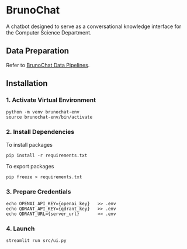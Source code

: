 # BrunoChat
A chatbot designed to serve as a conversational knowledge interface for the Computer Science Department. 

## Data Preparation
Refer to [BrunoChat Data Pipelines](https://github.com/MadaniKK/2270-crawler-test). 

## Installation
### 1. Activate Virtual Environment
```shell
python -m venv brunochat-env
source brunochat-env/bin/activate
```

### 2. Install Dependencies
To install packages
```shell
pip install -r requirements.txt 
```

To export packages
```shell
pip freeze > requirements.txt
```

### 3. Prepare Credentials
```shell
echo OPENAI_API_KEY={openai_key}   >> .env
echo QDRANT_API_KEY={qdrant_key}   >> .env
echo QDRANT_URL={server_url}       >> .env
```

### 4. Launch
```shell
streamlit run src/ui.py
```